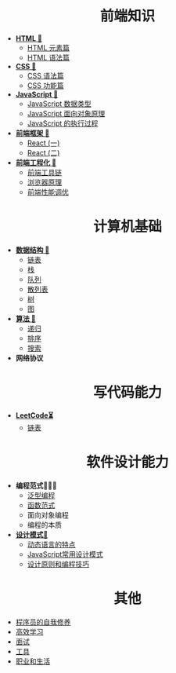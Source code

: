 <h1 align="center"> 前端知识</h1>

- [**HTML 🌵**](Front-End/HTML/readme.md)
    - [HTML 元素篇](Front-End/HTML/element.md)
    - [HTML 语法篇](Front-End/HTML/grammar.md)
- [**CSS 🌸**](Front-End/CSS/readme.md)
    - [CSS 语法篇](Front-End/CSS/grammar.md)
    - [CSS 功能篇](Front-End/CSS/function.md)
- [**JavaScript 👣**](Front-End/JavaScript/readme.md)   
    - [JavaScript 数据类型](Front-End/JavaScript/data-type.md)
    - [JavaScript 面向对象原理](Front-End/JavaScript/prototype-based.md)
    - [JavaScript 的执行过程](Front-End/JavaScript/executing-processes.md)
- [**前端框架 🔨**](Front-End/Frame/readme.md)
    - [React (一)](Front-End/Frame/react-1.md)
    - [React (二)](Front-End/Frame/react-2.md)
- [**前端工程化 🥇**](Front-End/Engineering/readme.md)
    - [前端工具链](Front-End/Engineering/tool-chain.md)
    - [浏览器原理 ](Front-End/Engineering/browser.md)
    - [前端性能调优 ](Front-End/Engineering/optimization.md)


<h1 align="center"> 计算机基础</h1>

- [**数据结构 🧱**](CS-Basic/Data-Structure/readme.md)
    - [链表](CS-Basic/Data-Structure/linked-list.md)
    - [栈](CS-Basic/Data-Structure/stack.md)
    - [队列](CS-Basic/Data-Structure/queue.md)
    - [散列表](CS-Basic/Data-Structure/hash-table.md)
    - [树](CS-Basic/Data-Structure/tree.md)
    - [图](CS-Basic/Data-Structure/graph.md)
- [**算法 🧮**](CS-Basic/Algorithm/readme.md)
    - [递归](CS-Basic/Algorithm/recursion.md)
    - [排序](CS-Basic/Algorithm/sort.md)
    - [搜索](CS-Basic/Algorithm/search.md)
- **网络协议**

<h1 align="center"> 写代码能力 </h1>

- [**LeetCode⏳**](LeetCode/readme.md)
    - [链表](LeetCode/link-list.md)


<h1 align="center"> 软件设计能力</h1>

- **编程范式👨🏻‍💻**
    - [ 泛型编程](Software-Design/Programming-Paradigm/readme.md)
    - [ 函数范式](Software-Design/Programming-Paradigm/function-paradigm.md)
    -  面向对象编程
    -  编程的本质
- [**设计模式🧩**](Software-Design/Design-Patterns/readme.md)
    - [动态语言的特点](Software-Design/Design-Patterns/dynamic-language.md)
    - [JavaScript常用设计模式](Software-Design/Design-Patterns/patterns.md)
    - [设计原则和编程技巧](Software-Design/Design-Patterns/programme-skill.md)


<h1 align="center"> 其他</h1>

  - [程序员的自我修养](Other/selfboot.md)
  - [高效学习](Other/study.md)
  - [面试](Other/interview.md)
  - [工具](Other/tools.md)
  - [职业和生活](Other/life-and-career.md)





